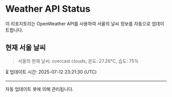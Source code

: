 
# Weather API Status

이 리포지토리는 OpenWeather API를 사용하여 서울의 날씨 정보를 자동으로 업데이트합니다.

## 현재 서울 날씨
> 서울의 현재 날씨: overcast clouds, 온도: 27.26°C, 습도: 75%

⏳ 업데이트 시간: 2025-07-12 23:21:30 (UTC)

---
자동 업데이트 봇에 의해 관리됩니다.
